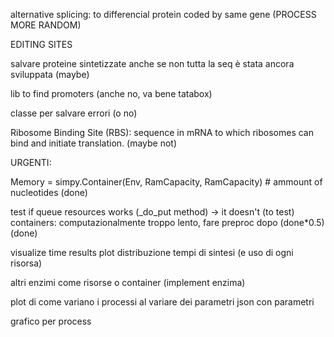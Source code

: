 alternative splicing: to differencial protein coded by same gene (PROCESS MORE RANDOM)

EDITING SITES

salvare proteine sintetizzate anche se non tutta la seq è stata ancora sviluppata (maybe)

lib to find promoters (anche no, va bene tatabox)

classe per salvare errori (o no)

Ribosome Binding Site (RBS): sequence in mRNA to which ribosomes can bind and initiate translation. (maybe not)


URGENTI:

Memory = simpy.Container(Env, RamCapacity, RamCapacity) # ammount of nucleotides (done)

test if queue resources works (_do_put method) -> it doesn't (to test)
containers: computazionalmente troppo lento, fare preproc dopo (done*0.5) (done)

visualize time results
plot distribuzione tempi di sintesi (e uso di ogni risorsa)

altri enzimi come risorse o container (implement enzima)

plot di come variano i processi al variare dei parametri
json con parametri

grafico per process